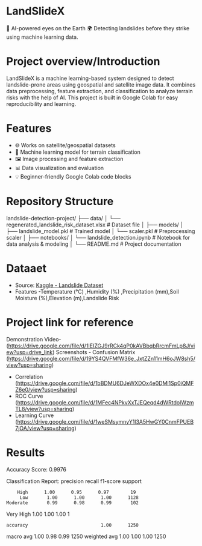 # LandSlideX
🧠 AI-powered eyes on the Earth 🌍 Detecting landslides before they strike using machine learning data.
# Project overview/Introduction
LandSlideX is a machine learning-based system designed to detect landslide-prone areas using geospatial and satellite image data. 
It combines data preprocessing, feature extraction, and classification to analyze terrain risks with the help of AI.
This project is built in Google Colab for easy reproducibility and learning.
# Features
- 🌐 Works on satellite/geospatial datasets
- 🧠 Machine learning model for terrain classification
- 🖼️ Image processing and feature extraction
- 📊 Data visualization and evaluation
- 💡 Beginner-friendly Google Colab code blocks
# Repository Structure
landslide-detection-project/
├── data/
│   └── regenerated_landslide_risk_dataset.xlsx    # Dataset file
│
├── models/
│   ├── landslide_model.pkl                        # Trained model
│   └── scaler.pkl                                 # Preprocessing scaler
│
├── notebooks/
│   └── landslide_detection.ipynb                  # Notebook for data analysis & modeling
│
└── README.md                                      # Project documentation
# Dataaet
- Source: [Kaggle - Landslide Dataset](https://www.kaggle.com/datasets/sreeragunandha/landslide-prediction-dataset)
- Features -Temperature (°C) ,Humidity (%) ,Precipitation (mm),Soil Moisture (%),Elevation (m),Landslide Risk
# Project link for reference
 Demonstration Video- (https://drive.google.com/file/d/1IEIZGJ9rRCk4qP0kAVBbqbRrcmFmLp8J/view?usp=drive_link)
 Screenshots - Confusion Matrix (https://drive.google.com/file/d/19YS4QVFMfW36e_JxtZZn11mH6oJW8sh5/view?usp=sharing)
 - Correlation (https://drive.google.com/file/d/1bBDMU6DJeWXDOx4e0DMl1Sp0iQMFZ6e0/view?usp=sharing)
 - ROC Curve (https://drive.google.com/file/d/1MFec4NPkvXxTJEQeqd4dWRtdolWzmTL8/view?usp=sharing)
 - Learning Curve (https://drive.google.com/file/d/1weSMsymnyY1l3A5HwGY0CnmFPUEB7jOA/view?usp=sharing)
# Results
Accuracy Score: 0.9976

Classification Report:
               precision    recall  f1-score   support

        High      1.00      0.95      0.97        19
         Low       1.00      1.00      1.00      1128
    Moderate       0.99      0.98      0.99       102
   Very High       1.00      1.00      1.00         1

    accuracy                           1.00      1250
   macro avg       1.00      0.98      0.99      1250
weighted avg       1.00      1.00      1.00      1250
